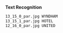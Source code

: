 **Text Recognition**

```txt
13_15_0_par.jpg WYNDHAM
13_15_1_par.jpg HOTEL
12_16_0_par.jpg UNITED
```
